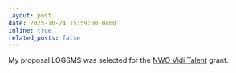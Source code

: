 ```yaml
---
layout: post
date: 2025-10-24 15:59:00-0400
inline: true
related_posts: false
---
```


My proposal LOGSMS was selected for the <a href="https://www.nwo.nl/en/news/149-vidi-applications-granted-to-talented-researchers">NWO Vidi Talent</a> grant.  


